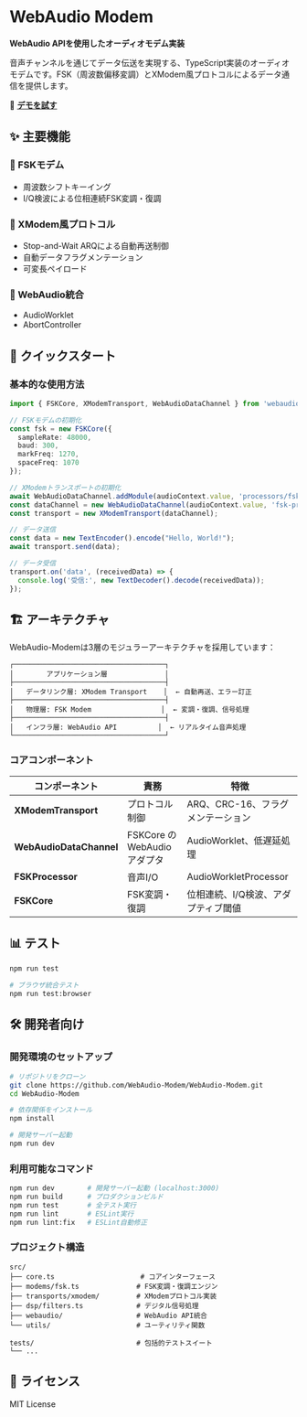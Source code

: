 # WebAudio Modem

**WebAudio APIを使用したオーディオモデム実装**

音声チャンネルを通じてデータ伝送を実現する、TypeScript実装のオーディオモデムです。FSK（周波数偏移変調）とXModem風プロトコルによるデータ通信を提供します。

🎯 **[デモを試す](https://webaudio-modem.github.io/WebAudio-Modem/demo/)**

## ✨ 主要機能

### 📡 FSKモデム
- 周波数シフトキーイング
- I/Q検波による位相連続FSK変調・復調

### 🔄 XModem風プロトコル
- Stop-and-Wait ARQによる自動再送制御
- 自動データフラグメンテーション
- 可変長ペイロード

### 🎵 WebAudio統合
- AudioWorklet
- AbortController

## 🚀 クイックスタート


### 基本的な使用方法

```typescript
import { FSKCore, XModemTransport, WebAudioDataChannel } from 'webaudio-modem';

// FSKモデムの初期化
const fsk = new FSKCore({
  sampleRate: 48000,
  baud: 300,
  markFreq: 1270,
  spaceFreq: 1070
});

// XModemトランスポートの初期化
await WebAudioDataChannel.addModule(audioContext.value, 'processors/fsk-processor.js');
const dataChannel = new WebAudioDataChannel(audioContext.value, 'fsk-processor');
const transport = new XModemTransport(dataChannel);

// データ送信
const data = new TextEncoder().encode("Hello, World!");
await transport.send(data);

// データ受信
transport.on('data', (receivedData) => {
  console.log('受信:', new TextDecoder().decode(receivedData));
});
```

## 🏗️ アーキテクチャ

WebAudio-Modemは3層のモジュラーアーキテクチャを採用しています：

```
┌─────────────────────────────────────┐
│        アプリケーション層              │
├─────────────────────────────────────┤
│   データリンク層: XModem Transport    │  ← 自動再送、エラー訂正
├─────────────────────────────────────┤
│   物理層: FSK Modem                 │  ← 変調・復調、信号処理
├─────────────────────────────────────┤
│   インフラ層: WebAudio API          │  ← リアルタイム音声処理
└─────────────────────────────────────┘
```

### コアコンポーネント

| コンポーネント | 責務 | 特徴 |
|---------------|------|------|
| **XModemTransport** | プロトコル制御 | ARQ、CRC-16、フラグメンテーション |
| **WebAudioDataChannel** | FSKCore の WebAudio アダプタ | AudioWorklet、低遅延処理 |
| **FSKProcessor** | 音声I/O | AudioWorkletProcessor |
| **FSKCore** | FSK変調・復調 | 位相連続、I/Q検波、アダプティブ閾値 |

## 📊 テスト

```bash
npm run test

# ブラウザ統合テスト
npm run test:browser
```

## 🛠️ 開発者向け

### 開発環境のセットアップ

```bash
# リポジトリをクローン
git clone https://github.com/WebAudio-Modem/WebAudio-Modem.git
cd WebAudio-Modem

# 依存関係をインストール
npm install

# 開発サーバー起動
npm run dev
```

### 利用可能なコマンド

```bash
npm run dev        # 開発サーバー起動 (localhost:3000)
npm run build      # プロダクションビルド
npm run test       # 全テスト実行
npm run lint       # ESLint実行
npm run lint:fix   # ESLint自動修正
```

### プロジェクト構造

```
src/
├── core.ts                     # コアインターフェース
├── modems/fsk.ts              # FSK変調・復調エンジン
├── transports/xmodem/         # XModemプロトコル実装
├── dsp/filters.ts             # デジタル信号処理
├── webaudio/                  # WebAudio API統合
└── utils/                     # ユーティリティ関数

tests/                         # 包括的テストスイート
└── ...
```

## 📄 ライセンス

MIT License
